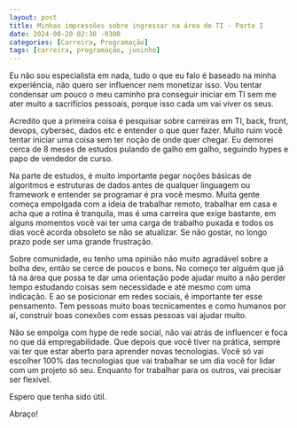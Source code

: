```yaml
---
layout: post
title: Minhas impressões sobre ingressar na área de TI - Parte I
date: 2024-08-20 02:30 -0300
categories: [Carreira, Programação]
tags: [carreira, programação, juninho]  
---
```

Eu não sou especialista em nada, tudo o que eu falo é baseado na minha experiência, não quero ser influencer nem monetizar isso. Vou tentar condensar um pouco o meu caminho pra conseguir iniciar em TI sem me ater muito a sacrifícios pessoais, porque isso cada um vai viver os seus.

Acredito que a primeira coisa é pesquisar sobre carreiras em TI, back, front, devops, cybersec, dados etc e entender o que quer fazer. Muito ruim você tentar iniciar uma coisa sem ter noção de onde quer chegar. Eu demorei cerca de 8 meses de estudos pulando de galho em galho, seguindo hypes e papo de vendedor de curso.

Na parte de estudos, é muito importante pegar noções básicas de algoritmos e estruturas de dados antes de qualquer linguagem ou framework e entender se programar é pra você mesmo. Muita gente começa empolgada com a ideia de trabalhar remoto, trabalhar em casa e acha que a rotina é tranquila, mas é uma carreira que exige bastante, em alguns momentos você vai ter uma carga de trabalho puxada e todos os dias você acorda obsoleto se não se atualizar. Se não gostar, no longo prazo pode ser uma grande frustração.

Sobre comunidade, eu tenho uma opinião não muito agradável sobre a bolha dev, então se cerce de poucos e bons. No começo ter alguém que já tá na área que possa te dar uma orientação pode ajudar muito a não perder tempo estudando coisas sem necessidade e até mesmo com uma indicação. E ao se posicionar em redes sociais, é importante ter esse pensamento. Tem pessoas muito boas tecnicamentes e como humanos por aí, construir boas conexões com essas pessoas vai ajudar muito.

Não se empolga com hype de rede social, não vai atrás de influencer e foca no que dá empregabilidade. Que depois que você tiver na prática, sempre vai ter que estar aberto para aprender novas tecnologias. Você só vai escolher 100% das tecnologias que vai trabalhar se um dia você for lidar com um projeto só seu. Enquanto for trabalhar para os outros, vai precisar ser flexível.

Espero que tenha sido útil.

Abraço!
